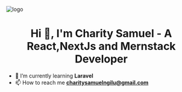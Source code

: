 ![logo](https://cdn.esahubble.org/archives/images/screen/heic1712a.jpg)
<h1 align="center">Hi 👋, I'm Charity Samuel 
- A React,NextJs and Mernstack Developer</h1>


- 🌱 I’m currently learning **Laravel**
- 📫 How to reach me **charitysamuelngilu@gmail.com**


